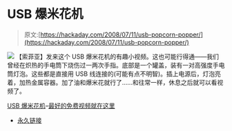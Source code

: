 # USB 爆米花机

> 原文:[https://hackaday.com/2008/07/11/usb-popcorn-popper/](https://hackaday.com/2008/07/11/usb-popcorn-popper/)

![](../Images/b7ac5b1cf40e2b083f3d5766cce39be5.png)
【索菲亚】发来这个 USB 爆米花机的有趣小视频。这也可能行得通——我们曾经在炽热的手电筒下烧伤过一两次手指。底部是一个罐盖，装有一对高强度手电筒灯泡。这些都是直接用 USB 线连接的(可能有点不明智)。插上电源后，灯泡亮着，加热金属容器。加了油和爆米花就行了……和往常一样，休息之后就可以看视频了。

[USB 爆米花机](http://www.metacafe.com/watch/1477646/usb_popcorn_maker/)–[最好的免费视频就在这里](http://www.metacafe.com/)

*   [永久链接](http://www.metacafe.com/watch/1477646/usb_popcorn_maker/)